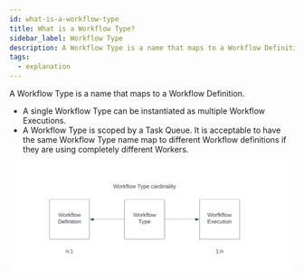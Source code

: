 ```yaml
---
id: what-is-a-workflow-type
title: What is a Workflow Type?
sidebar_label: Workflow Type
description: A Workflow Type is a name that maps to a Workflow Definition.
tags:
  - explanation
---
```


A Workflow Type is a name that maps to a Workflow Definition.

- A single Workflow Type can be instantiated as multiple Workflow Executions.
- A Workflow Type is scoped by a Task Queue.
  It is acceptable to have the same Workflow Type name map to different Workflow definitions if they are using completely different Workers.

![Workflow Type cardinality with Workflow Definitions and Workflow Executions](/static/diagrams/workflow-type-cardinality.svg)
